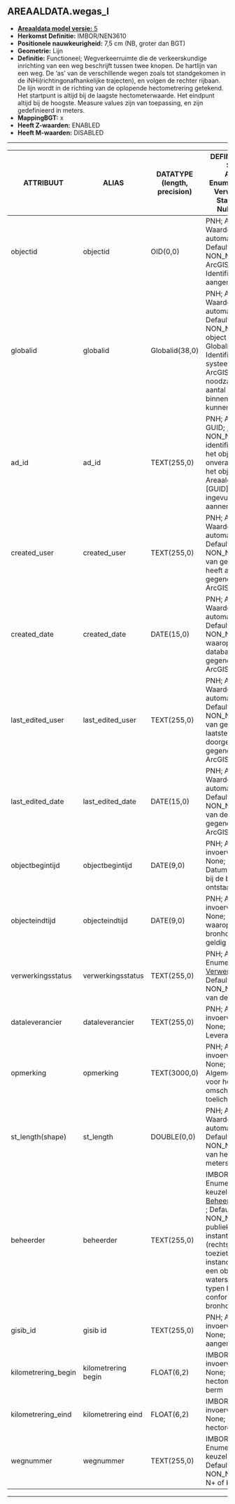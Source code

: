 ﻿## AREAALDATA.wegas_l

* [__Areaaldata model versie:__ 5](https://provincienh.github.io/Leveren_Geoinformatie/dev/)
* __Herkomst Definitie:__ IMBOR/NEN3610
* __Positionele nauwkeurigheid:__ 7,5 cm (NB, groter dan BGT)
* __Geometrie:__ Lijn
* __Definitie:__ Functioneel; Wegverkeerruimte die de verkeerskundige inrichting van een weg beschrijft tussen twee knopen. De hartlijn van een weg. De ‘as’ van de verschillende wegen zoals tot standgekomen in de iNHi(richtingonafhankelijke trajecten), en volgen de rechter rijbaan. De lijn wordt in de richting van de oplopende hectometrering getekend. Het startpunt is altijd bij de laagste hectometerwaarde. Het eindpunt altijd bij de hoogste. Measure values zijn van toepassing, en zijn gedefinieerd in meters.
* __MappingBGT:__ x
* __Heeft Z-waarden:__ ENABLED
* __Heeft M-waarden:__ DISABLED

***

|__ATTRIBUUT__                             |__ALIAS__                                            |__DATATYPE (length, precision)__       |__DEFINITIE__ (Oorsprong; Superklasse; Attribuuttype; Enumeratie/Referentie; Verwijzende sleutel; Standaard waarde; Nullable; Definitie)|
|------                                    |------                                               |------                                 |-----    |
|objectid                                  |objectid                                             |OID(0,0)                               |PNH; AREAALDATA; Waarde wordt automatisch bepaald; ; ; Default: None; NON_NULLABLE; Intern ArcGIS Identificatienummer, aangemaakt door ArcGIS.
|globalid                                  |globalid                                             |Globalid(38,0)                         |PNH; AREAALDATA; Waarde wordt automatisch bepaald; ; ; Default: None; NON_NULLABLE; Elk object heeft een unieke GlobalID (Global Unique Identifier). Dit is een systeemveld van de ArcGIS software welke noodzakelijk is om een aantal functionaliteiten binnen deze software te kunnen gebruiken.
|ad_id                                     |ad_id                                                |TEXT(255,0)                            |PNH; AREAALDATA; GUID; ; ; Default: None; NON_NULLABLE; Uniek identificatienummer voor het object dat onveranderlijk is zolang het object bestaat in Areaaldata: in format 'AD.[GUID]'. Dit moet worden ingevuld door de aannemer.
|created_user                              |created_user                                         |TEXT(255,0)                            |PNH; AREAALDATA; Waarde wordt automatisch bepaald; ; ; Default: None; NON_NULLABLE; Naam van gebruiker die de rij heeft aangemaakt, gegenereerd door ArcGIS.
|created_date                              |created_date                                         |DATE(15,0)                             |PNH; AREAALDATA; Waarde wordt automatisch bepaald; ; ; Default: None; NON_NULLABLE; Datum waarop de rij aan de database is toegevoegd, gegenereerd door ArcGIS.
|last_edited_user                          |last_edited_user                                     |TEXT(255,0)                            |PNH; AREAALDATA; Waarde wordt automatisch bepaald; ; ; Default: None; NON_NULLABLE; Naam van gebruiker die de laatste mutatie heeft doorgevoerd, gegenereerd door ArcGIS.
|last_edited_date                          |last_edited_date                                     |DATE(15,0)                             |PNH; AREAALDATA; Waarde wordt automatisch bepaald; ; ; Default: None; NON_NULLABLE; Datum van de laatste mutatie, gegenereerd door ArcGIS.
|objectbegintijd                           |objectbegintijd                                      |DATE(9,0)                              |PNH; AREAALDATA; Vrij invoerveld; ; ; Default: None; NON_NULLABLE; Datum waarop het object bij de bronhouder is ontstaan.
|objecteindtijd                            |objecteindtijd                                       |DATE(9,0)                              |PNH; AREAALDATA; Vrij invoerveld; ; ; Default: None; NULLABLE; Datum waarop het object bij de bronhouder niet meer geldig is.
|verwerkingsstatus                         |verwerkingsstatus                                    |TEXT(255,0)                            |PNH; AREAALDATA; Enumeratie; keuzelijst [Verwerkingsstatus](../domeinen/Verwerkingsstatus.html); ; Default: None; NON_NULLABLE; Status van de gegevens.
|dataleverancier                           |dataleverancier                                      |TEXT(255,0)                            |PNH; AREAALDATA; Vrij invoerveld; ; ; Default: None; NULLABLE; Leverancier van de data.
|opmerking                                 |opmerking                                            |TEXT(3000,0)                           |PNH; AREAALDATA; Vrij invoerveld; ; ; Default: None; NULLABLE; Algemene opmerking voor het object, zoals een omschrijving of toelichting.
|st_length(shape)                          |st_length                                            |DOUBLE(0,0)                            |PNH; AREAALDATA; Waarde wordt automatisch bepaald; ; ; Default: None; NON_NULLABLE; Lengte van het beheerobject in meters.
|beheerder                                 |beheerder                                            |TEXT(255,0)                            |IMBOR; Beheerd object; Enumeratie/Referentie; keuzelijst [BeheerdObjectBeheerder](../domeinen/BeheerdObjectBeheerder.html); ; Default: None; NON_NULLABLE; Een publiekrechtelijke instantie of (rechts)persoon die toeziet op de instandhouding van o.a. een object, kunstwerk of waterstaatswerk. De typen beheerder zijn conform de indeling in bronhouders (BGT).
|gisib_id                                  |gisib id                                             |TEXT(255,0)                            |PNH; Areaaldata; Vrij invoerveld; ; ; Default: None; NULLABLE; wordt aangemaakt in GISIB
|kilometrering_begin                       |kilometrering begin                                  |FLOAT(6,2)                             |IMBOR; Ligging; Vrij invoerveld; ; ; Default: None; NULLABLE; hectometrering begin berm
|kilometrering_eind                        |kilometrering eind                                   |FLOAT(6,2)                             |IMBOR; Ligging; Vrij invoerveld; ; ; Default: None; NULLABLE; hectorering eind berm
|wegnummer                                 |wegnummer                                            |TEXT(255,0)                            |IMBOR; Wegas; Enumeratie/Referentie; keuzelijst [Wegnummer](../domeinen/Wegnummer.html); ; Default: None; NON_NULLABLE; traject; N+ of K+routenummer

***


